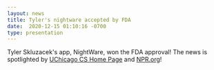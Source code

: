 ```yaml
---
layout: news
title: Tyler's nightware accepted by FDA
date:  2020-12-15 01:10:16 -0700
type: presentation
---
```

Tyler Skluzacek's app, NightWare, won the FDA approval! The news is spotlighted by [UChicago CS Home Page](https://www.cs.uchicago.edu/news/article/wired-nightware/) and [NPR.org](https://www.npr.org/2020/12/06/943647610/he-designed-a-smartwatch-app-to-help-stop-his-dads-nightmares)!
